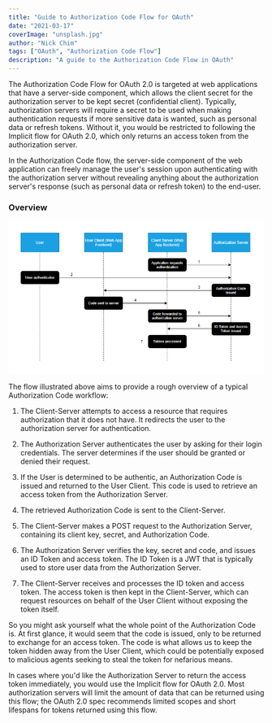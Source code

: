 ```yaml
---
title: "Guide to Authorization Code Flow for OAuth"
date: "2021-03-17"
coverImage: "unsplash.jpg"
author: "Nick Chim"
tags: ["OAuth", "Authorization Code Flow"]
description: "A guide to the Authorization Code Flow in OAuth"
---
```


The Authorization Code Flow for OAuth 2.0 is targeted at web applications that have a server-side component, which allows the client secret for the authorization server to be kept secret (confidential client). Typically, authorization servers will require a secret to be used when making authentication requests if more sensitive data is wanted, such as personal data or refresh tokens. Without it, you would be restricted to following the Implicit flow for OAuth 2.0, which only returns an access token from the authorization server.

In the Authorization Code flow, the server-side component of the web application can freely manage the user's session upon authenticating with the authorization server without revealing anything about the authorization server's response (such as personal data or refresh token) to the end-user.

### Overview

![Authorization Code Flow Diagram](acf.png)

The flow illustrated above aims to provide a rough overview of a typical Authorization Code workflow:

1. The Client-Server attempts to access a resource that requires authorization that it does not have. It redirects the user to the authorization server for authentication.

2. The Authorization Server authenticates the user by asking for their login credentials. The server determines if the user should be granted or denied their request.

3. If the User is determined to be authentic, an Authorization Code is issued and returned to the User Client. This code is used to retrieve an access token from the Authorization Server.

4. The retrieved Authorization Code is sent to the Client-Server. 

5. The Client-Server makes a POST request to the Authorization Server, containing its client key, secret, and Authorization Code.

6. The Authorization Server verifies the key, secret and code, and issues an ID Token and access token. The ID Token is a JWT that is typically used to store user data from the Authorization Server.

7. The Client-Server receives and processes the ID token and access token. The access token is then kept in the Client-Server, which can request resources on behalf of the User Client without exposing the token itself.

So you might ask yourself what the whole point of the Authorization Code is. At first glance, it would seem that the code is issued, only to be returned to exchange for an access token. The code is what allows us to keep the token hidden away from the User Client, which could be potentially exposed to malicious agents seeking to steal the token for nefarious means. 

In cases where you'd like the Authorization Server to return the access token immediately, you would use the Implicit flow for OAuth 2.0. Most authorization servers will limit the amount of data that can be returned using this flow; the OAuth 2.0 spec recommends limited scopes and short lifespans for tokens returned using this flow.

